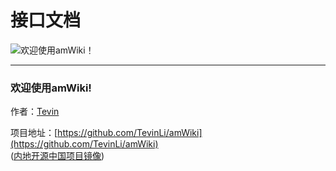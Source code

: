 # 接口文档

![欢迎使用amWiki！](amWiki/images/logo.png "欢迎使用amWiki！")

-----
### 欢迎使用amWiki!
作者：[Tevin](https://github.com/TevinLi/)

项目地址：[https://github.com/TevinLi/amWiki](https://github.com/TevinLi/amWiki)  
([内地开源中国项目镜像](http://git.oschina.net/TevinLi/amWiki))
